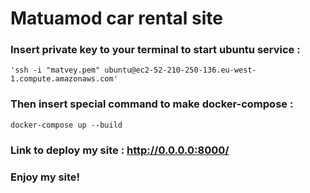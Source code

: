 # Matuamod car rental site 
### Insert private key to your terminal to start ubuntu service : 

```
'ssh -i "matvey.pem" ubuntu@ec2-52-210-250-136.eu-west-1.compute.amazonaws.com'
```

### Then insert special command to make docker-compose : 

```
docker-compose up --build
```

### Link to deploy my site : http://0.0.0.0:8000/
### Enjoy my site!